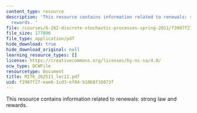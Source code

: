 ```yaml
---
content_type: resource
description: 'This resource contains information related to renewals: strong law and
  rewards. '
file: /courses/6-262-discrete-stochastic-processes-spring-2011/f3987f27eae61cd3ef84b1068f16073f_MIT6_262S11_lec11.pdf
file_size: 177896
file_type: application/pdf
hide_download: true
hide_download_original: null
learning_resource_types: []
license: https://creativecommons.org/licenses/by-nc-sa/4.0/
ocw_type: OCWFile
resourcetype: Document
title: MIT6_262S11_lec11.pdf
uid: f3987f27-eae6-1cd3-ef84-b1068f16073f
---
```

This resource contains information related to renewals: strong law and rewards. 